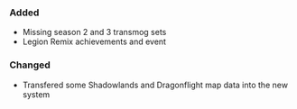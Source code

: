 <p><h3>Added</h3></p>
<ul>
<li>Missing season 2 and 3 transmog sets</li>
<li>Legion Remix achievements and event</li>
</ul>
<p><h3>Changed</h3></p>
<ul>
<li>Transfered some Shadowlands and Dragonflight map data into the new system</li>
</ul>
